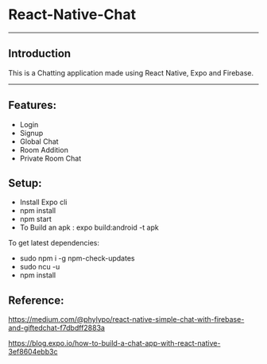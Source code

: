 
# React-Native-Chat

---
## Introduction
This is a Chatting application made using React Native, Expo and Firebase.

---
## Features:
- Login
- Signup
- Global Chat
- Room Addition
- Private Room Chat

## Setup:
- Install Expo cli
- npm install
- npm start
- To Build an apk : expo build:android -t apk

To get latest dependencies:
- sudo npm i -g npm-check-updates
- sudo ncu -u
- npm install

## Reference:
https://medium.com/@phylypo/react-native-simple-chat-with-firebase-and-giftedchat-f7dbdff2883a

https://blog.expo.io/how-to-build-a-chat-app-with-react-native-3ef8604ebb3c
